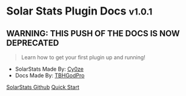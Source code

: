 # Solar Stats Plugin Docs <small>v1.0.1</small>

## **WARNING**: THIS PUSH OF THE DOCS IS NOW DEPRECATED

> Learn how to get your first plugin up and running!

-   SolarStats Made By: [Cy0ze](https://github.com/RichardDorian)
-   Docs Made By: [TBHGodPro](https://github.com/TBHGodPro)

[SolarStats Github](https://github.com/Solar-Tweaks/SolarStats)
[Quick Start](Quick-Start.md)

